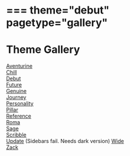 ===
theme="debut"
pagetype="gallery"
===
# Theme Gallery

[Aventurine](aventurine/index.html)  
[Chill](chill/index.html)  
[Debut](debut/index.html)   
[Future](future/index.html)  
[Genuine](genuine/index.html)  
[Journey](journey/index.html)  
[Personality](personality/index.html)  
[Pillar](pillar/index.html)  
[Reference](reference/index.html)  
[Roma](roma/index.html)  
[Sage](sage/index.html)  
[Scribble](scribble/index.html)  
[Update](update/index.html) (Sidebars fail. Needs dark version) 
[Wide](wide/index.html)  
[Zack](zack/index.html)  






